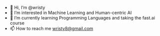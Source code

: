 - 👋 Hi, I’m @wristy
- 👀 I’m interested in Machine Learning and Human-centric AI
- 🌱 I’m currently learning Programming Languages and taking the fast.ai course
- 📫 How to reach me wristy8@gmail.com

<!---
wristy/wristy is a ✨ special ✨ repository because its `README.md` (this file) appears on your GitHub profile.
You can click the Preview link to take a look at your changes.
--->
